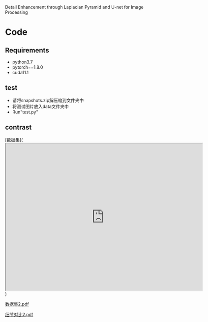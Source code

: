 Detail Enhancement through Laplacian Pyramid and U-net for Image Processing
# Code
## Requirements
- python3.7
- pytorch==1.8.0
- cuda11.1
## test
- 请将snapshots.zip解压缩到文件夹中
- 将测试图片放入data文件夹中
- Run"test.py"
## contrast
[数据集](<iframe src="https://github.com/Buggth/gth/tree/main/数据集.pdf" width="640" height="480"></iframe>)


[数据集2.pdf](https://github.com/Buggth/gth/files/15425641/2.pdf)

[细节对比2.pdf](https://github.com/Buggth/gth/files/15425643/2.pdf)
